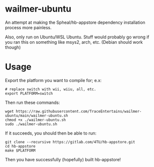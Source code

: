 # wailmer-ubuntu
An attempt at making the Spheal/hb-appstore dependency installation process more painless.

Also, only run on Ubuntu/WSL Ubuntu.
Stuff would probably go wrong if you ran this on something like msys2, arch, etc. (Debian should work though)

# Usage

Export the platform you want to compile for; e.x:
```
# replace switch with wii, wiiu, all, etc.
export PLATFORM=switch
```

Then run these commands:
```
wget https://raw.githubusercontent.com/TraceEntertains/wailmer-ubuntu/main/wailmer-ubuntu.sh
chmod +x ./wailmer-ubuntu.sh
sudo ./wailmer-ubuntu.sh
```

If it succeeds, you should then be able to run:
```
git clone --recursive https://gitlab.com/4TU/hb-appstore.git
cd hb-appstore
make $PLATFORM
```

Then you have successfully (hopefully) built hb-appstore!
